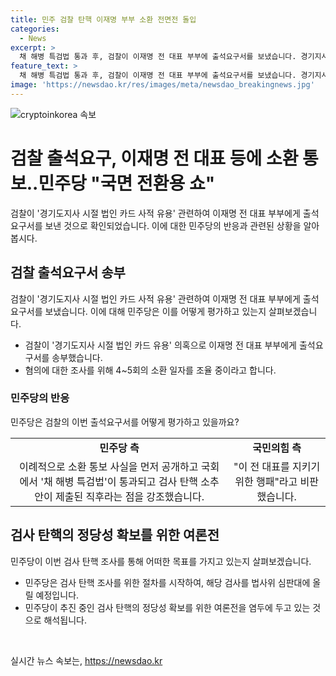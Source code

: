 ```yaml
---
title: 민주 검찰 탄핵 이재명 부부 소환 전면전 돌입
categories:
  - News
excerpt: >
  채 해병 특검법 통과 후, 검찰이 이재명 전 대표 부부에 출석요구서를 보냈습니다. 경기지사 시절 법인카드로 개인 음식을 사는 등의 혐의로 상대적 배임 등 혐의가 적용되며, 민주당은 이를 국면 전환용 쇼라고 비판하고 있습니다. 검찰 소환은 7번째이며, 민주당은 검사 탄핵 추진을 통해 정당성 확보를 시도하고 있습니다. 국민의힘은 이를 이재명 전 대표 지키기 위한 행패로 비판하고 있지만, 민주당의 계획을 막을 방법은 없어 보입니다.
feature_text: >
  채 해병 특검법 통과 후, 검찰이 이재명 전 대표 부부에 출석요구서를 보냈습니다. 경기지사 시절 법인카드로 개인 음식을 사는 등의 혐의로 상대적 배임 등 혐의가 적용되며, 민주당은 이를 국면 전환용 쇼라고 비판하고 있습니다. 검찰 소환은 7번째이며, 민주당은 검사 탄핵 추진을 통해 정당성 확보를 시도하고 있습니다. 국민의힘은 이를 이재명 전 대표 지키기 위한 행패로 비판하고 있지만, 민주당의 계획을 막을 방법은 없어 보입니다.
image: 'https://newsdao.kr/res/images/meta/newsdao_breakingnews.jpg'
---
```


<p><img src="https://newsdao.kr/res/images/meta/newsdao_breakingnews.jpg" alt="cryptoinkorea 속보" /></p>

<h1>검찰 출석요구, 이재명 전 대표 등에 소환 통보..민주당 "국면 전환용 쇼"</h1>

<p data-ke-size="size16">검찰이 '경기도지사 시절 법인 카드 사적 유용' 관련하여 이재명 전 대표 부부에게 출석요구서를 보낸 것으로 확인되었습니다. 이에 대한 민주당의 반응과 관련된 상황을 알아봅시다.</p>

<h2 data-ke-size="size26">검찰 출석요구서 송부</h2>

<p data-ke-size="size16">검찰이 '경기도지사 시절 법인 카드 사적 유용' 관련하여 이재명 전 대표 부부에게 출석요구서를 보냈습니다. 이에 대해 민주당은 이를 어떻게 평가하고 있는지 살펴보겠습니다.</p>

<ul>
  <li>검찰이 '경기도지사 시절 법인 카드 유용' 의혹으로 이재명 전 대표 부부에게 출석요구서를 송부했습니다.</li>
  <li>혐의에 대한 조사를 위해 4~5회의 소환 일자를 조율 중이라고 합니다.</li>
</ul>

<h3>민주당의 반응</h3>

<p data-ke-size="size16">민주당은 검찰의 이번 출석요구서를 어떻게 평가하고 있을까요?</p>

<table>
  <tr>
    <td style="text-align: center; height: 17px;"><b>민주당 측</b></td>
    <td style="text-align: center; height: 17px;"><b>국민의힘 측</b></td>
  </tr>
  <tr>
    <td style="text-align: center; height: 17px;">이례적으로 소환 통보 사실을 먼저 공개하고 국회에서 '채 해병 특검법'이 통과되고 검사 탄핵 소추안이 제출된 직후라는 점을 강조했습니다.</td>
    <td style="text-align: center; height: 17px;">"이 전 대표를 지키기 위한 행패"라고 비판했습니다.</td>
  </tr>
</table>

<h2 data-ke-size="size26">검사 탄핵의 정당성 확보를 위한 여론전</h2>

<p data-ke-size="size16">민주당이 이번 검사 탄핵 조사를 통해 어떠한 목표를 가지고 있는지 살펴보겠습니다.</p>

<ul>
  <li>민주당은 검사 탄핵 조사를 위한 절차를 시작하여, 해당 검사를 법사위 심판대에 올릴 예정입니다.</li>
  <li>민주당이 추진 중인 검사 탄핵의 정당성 확보를 위한 여론전을 염두에 두고 있는 것으로 해석됩니다.</li>
</ul>

<p data-ke-size="size16">&nbsp;</p>
실시간 뉴스 속보는, <a href="https://newsdao.kr" rel="dofollow">https://newsdao.kr</a>


